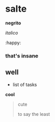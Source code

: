 # salte

**negrito**

_italico_

:happy:

### that's insane



## well

- list of tasks



**cool**

> cute
>
> to say the least
>
> 
